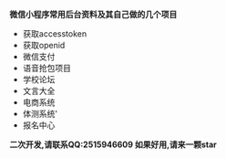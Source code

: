 **微信小程序常用后台资料及其自己做的几个项目**

 - 获取accesstoken
 - 获取openid
 - 微信支付
 - 语音抢包项目
 - 学校论坛	
 - 文言大全
 - 电商系统
 - 体测系统'
 - 报名中心
 
 **二次开发,请联系QQ:2515946609
 如果好用,请来一颗star**
